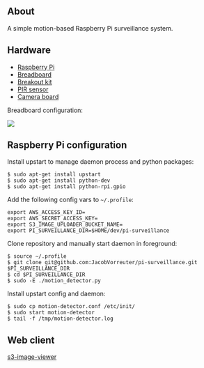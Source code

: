 ## About

A simple motion-based Raspberry Pi surveillance system.

## Hardware

* [Raspberry Pi](http://www.amazon.com/gp/product/B009SQQF9C)
* [Breadboard](http://www.amazon.com/gp/product/B004RXKWDQ)
* [Breakout kit](http://www.amazon.com/gp/product/B00EBXP3R2)
* [PIR sensor](http://www.amazon.com/gp/product/B007XQRKD4)
* [Camera board](http://www.amazon.com/gp/product/B00E1GGE40)

Breadboard configuration:

![](http://learn.adafruit.com/system/assets/assets/000/003/929/original/breadboard.png)

## Raspberry Pi configuration

Install upstart to manage daemon process and python packages:

```
$ sudo apt-get install upstart
$ sudo apt-get install python-dev
$ sudo apt-get install python-rpi.gpio
```

Add the following config vars to `~/.profile`:

```
export AWS_ACCESS_KEY_ID=
export AWS_SECRET_ACCESS_KEY=
export S3_IMAGE_UPLOADER_BUCKET_NAME=
export PI_SURVEILLANCE_DIR=$HOME/dev/pi-surveillance
```

Clone repository and manually start daemon in foreground:

```
$ source ~/.profile
$ git clone git@github.com:JacobVorreuter/pi-surveillance.git $PI_SURVEILLANCE_DIR
$ cd $PI_SURVEILLANCE_DIR
$ sudo -E ./motion_detector.py
```

Install upstart config and daemon:

```
$ sudo cp motion-detector.conf /etc/init/
$ sudo start motion-detector
$ tail -f /tmp/motion-detector.log
```

## Web client

[s3-image-viewer](https://github.com/JacobVorreuter/s3-image-viewer)
